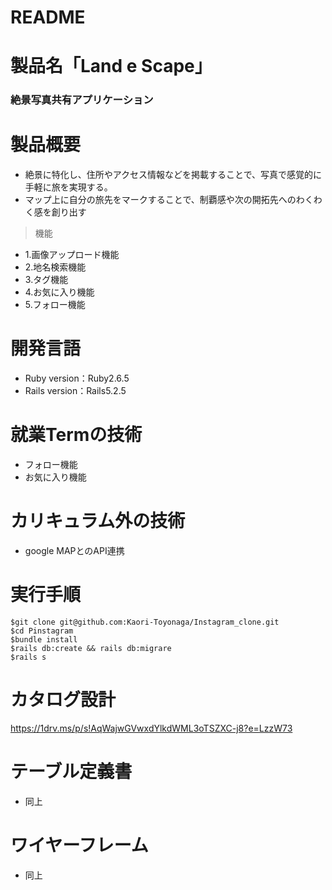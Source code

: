 # README

# 製品名「Land e Scape」​
### 絶景写真共有アプリケーション

# 製品概要
* 絶景に特化し、住所やアクセス情報などを掲載することで、写真で感覚的に手軽に旅を実現する。​
* マップ上に自分の旅先をマークすることで、制覇感や次の開拓先へのわくわく感を創り出す​
> 機能
* 1.画像アップロード機能
* 2.地名検索機能　
* 3.タグ機能
* 4.お気に入り機能
* 5.フォロー機能

# 開発言語
* Ruby version：Ruby2.6.5
* Rails version：Rails5.2.5

# 就業Termの技術
* フォロー機能
* お気に入り機能

# カリキュラム外の技術
* google MAPとのAPI連携

# 実行手順
```
$git clone git@github.com:Kaori-Toyonaga/Instagram_clone.git
$cd Pinstagram
$bundle install
$rails db:create && rails db:migrare
$rails s
```

# カタログ設計
https://1drv.ms/p/s!AqWajwGVwxdYlkdWML3oTSZXC-j8?e=LzzW73

# テーブル定義書
* 同上

# ワイヤーフレーム
* 同上
